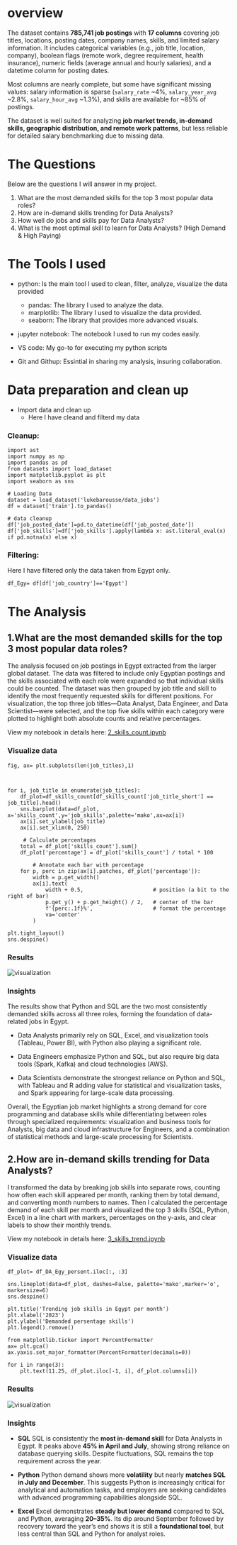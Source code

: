 # overview 

The dataset contains **785,741 job postings** with **17 columns** covering job titles, locations, posting dates, company names, skills, and limited salary information. It includes categorical variables (e.g., job title, location, company), boolean flags (remote work, degree requirement, health insurance), numeric fields (average annual and hourly salaries), and a datetime column for posting dates.

Most columns are nearly complete, but some have significant missing values: salary information is sparse (`salary_rate` \~4%, `salary_year_avg` \~2.8%, `salary_hour_avg` \~1.3%), and skills are available for \~85% of postings.

The dataset is well suited for analyzing **job market trends, in-demand skills, geographic distribution, and remote work patterns**, but less reliable for detailed salary benchmarking due to missing data.

# The Questions 

Below are the questions I will answer in my project.

1.  What are the most demanded skills for the top 3 most popular data roles?
2.  How are in-demand skills trending for Data Analysts?
3.  How well do jobs and skills pay for Data Analysts?
4.  What is the most optimal skill to learn for Data Analysts? (High Demand & High Paying)

# The Tools I used  

- python: Is the main tool I used to clean, filter, analyze, visualize the data provided 
  - pandas: The library I used to analyze the data.
  - marplotlib: The library I used to visualize the data provided.
  - seaborn: The library that provides more advanced visuals.

- jupyter notebook: The notebook I used to run my codes easily.
- VS code: My go-to for executing my python scripts
- Git and Githup: Essintial in sharing my analysis, insuring collaboration.

# Data preparation and clean up 

 - Import data and clean up
   - Here I have cleand and filterd my data 

### Cleanup:

```
import ast 
import numpy as np
import pandas as pd
from datasets import load_dataset
import matplotlib.pyplot as plt
import seaborn as sns

# Loading Data
dataset = load_dataset('lukebarousse/data_jobs')
df = dataset['train'].to_pandas()

# data cleanup
df['job_posted_date']=pd.to_datetime(df['job_posted_date'])
df['job_skills']=df['job_skills'].apply(lambda x: ast.literal_eval(x) if pd.notna(x) else x)
```
### Filtering:
Here I have filtered only the data taken from Egypt only.

```df_Egy= df[df['job_country']=='Egypt']```

# The Analysis
## 1.What are the most demanded skills for the top 3 most popular data roles?

The analysis focused on job postings in Egypt extracted from the larger global dataset. The data was filtered to include only Egyptian postings and the skills associated with each role were expanded so that individual skills could be counted. The dataset was then grouped by job title and skill to identify the most frequently requested skills for different positions. For visualization, the top three job titles—Data Analyst, Data Engineer, and Data Scientist—were selected, and the top five skills within each category were plotted to highlight both absolute counts and relative percentages.

View my notebook in details here:
[2_skills_count.ipynb](3_project/2_skills_count.ipynb)

### Visualize data 
```
fig, ax= plt.subplots(len(job_titles),1)



for i, job_title in enumerate(job_titles):
    df_plot=df_skills_count[df_skills_count['job_title_short'] == job_title].head()
    sns.barplot(data=df_plot, x='skills_count',y='job_skills',palette='mako',ax=ax[i])
    ax[i].set_ylabel(job_title)
    ax[i].set_xlim(0, 250)
     
     # Calculate percentages
    total = df_plot['skills_count'].sum()
    df_plot['percentage'] = df_plot['skills_count'] / total * 100

        # Annotate each bar with percentage
    for p, perc in zip(ax[i].patches, df_plot['percentage']):
        width = p.get_width()
        ax[i].text(
            width + 0.5,                      # position (a bit to the right of bar)
            p.get_y() + p.get_height() / 2,   # center of the bar
            f'{perc:.1f}%',                   # format the percentage
            va='center'
        )

plt.tight_layout()
sns.despine()
```

### Results
![visualization](3_project/outputs/2_skills_count_output.png)

### Insights

The results show that Python and SQL are the two most consistently demanded skills across all three roles, forming the foundation of data-related jobs in Egypt.

- Data Analysts primarily rely on SQL, Excel, and visualization tools (Tableau, Power BI), with Python also playing a significant role.

- Data Engineers emphasize Python and SQL, but also require big data tools (Spark, Kafka) and cloud technologies (AWS).

- Data Scientists demonstrate the strongest reliance on Python and SQL, with Tableau and R adding value for statistical and visualization tasks, and Spark appearing for large-scale data processing.

Overall, the Egyptian job market highlights a strong demand for core programming and database skills while differentiating between roles through specialized requirements: visualization and business tools for Analysts, big data and cloud infrastructure for Engineers, and a combination of statistical methods and large-scale processing for Scientists.

## 2.How are in-demand skills trending for Data Analysts?

I transformed the data by breaking job skills into separate rows, counting how often each skill appeared per month, ranking them by total demand, and converting month numbers to names. Then I calculated the percentage demand of each skill per month and visualized the top 3 skills (SQL, Python, Excel) in a line chart with markers, percentages on the y-axis, and clear labels to show their monthly trends.

View my notebook in details here:
[3_skills_trend.ipynb](3_project/3_skills_trend.ipynb)

### Visualize data 

```
df_plot= df_DA_Egy_persent.iloc[:, :3]

sns.lineplot(data=df_plot, dashes=False, palette='mako',marker='o', markersize=6)
sns.despine()

plt.title('Trending job skills in Egypt per month')
plt.xlabel('2023')
plt.ylabel('Demanded persentage skills')
plt.legend().remove()

from matplotlib.ticker import PercentFormatter
ax= plt.gca()
ax.yaxis.set_major_formatter(PercentFormatter(decimals=0))

for i in range(3):
    plt.text(11.25, df_plot.iloc[-1, i], df_plot.columns[i])
```

### Results
![visualization](3_project/outputs/3_skills_trend_output.png)

### Insights

* **SQL**
  SQL is consistently the **most in-demand skill** for Data Analysts in Egypt. It peaks above **45% in April and July**, showing strong reliance on database querying skills. Despite fluctuations, SQL remains the top requirement across the year.

* **Python**
  Python demand shows more **volatility** but nearly **matches SQL in July and December**. This suggests Python is increasingly critical for analytical and automation tasks, and employers are seeking candidates with advanced programming capabilities alongside SQL.

* **Excel**
  Excel demonstrates **steady but lower demand** compared to SQL and Python, averaging **20–35%**. Its dip around September followed by recovery toward the year’s end shows it is still a **foundational tool**, but less central than SQL and Python for analyst roles.

